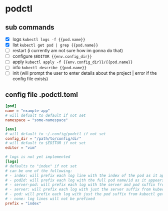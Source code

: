 # podctl

## sub commands
- [x] logs `kubectl logs -f {{pod.name}}`
- [x] list `kubectl get pod | grep {{pod.name}}`
- [ ] restart  (i currently am not sure how im gonna do that)
- [ ] configure `$EDITOR {{env.config_dir}}`
- [ ] apply `kubectl apply -f {{env.config_dir}}/{{pod.name}}`
- [ ] info `kubectl describe {{pod.name}}`
- [ ] init (will prompt the user to enter details about the project | error if the config file exists)

## config file .podctl.toml
```toml
[pod]
name = "example-app"
# will defualt to default if not set
namespace = "some-namespace"

[env]
# will default to ~/.config/podctl if not set
config_dir = "/path/to/config/dir"
# will default to $EDITOR if not set
editor = "vim"

# logs is not yet implemented
[logs]
# defaults to "index" if not set
# can be one of the following:
# - index: will prefix each log line with the index of the pod as it appears in the kubectl get pod list
# - podId: will prefix each log with the full pod name/id as it appears int he kubectl get pod list
# - server-pod: will prefix each log with the server and pod suffix from kubectl get pod
# - server: will prefix each log with just the server suffix from kubectl get pod
# - pod: will prefix each log with just the pod suffix from kubectl get pod
# - none: log lines will not be prefixed
prefix = "index"
```
